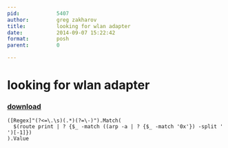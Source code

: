 ```yaml
---
pid:            5407
author:         greg zakharov
title:          looking for wlan adapter
date:           2014-09-07 15:22:42
format:         posh
parent:         0

---
```


# looking for wlan adapter

### [download](Scripts\5407.ps1)



```posh
([Regex]"(?<=\.\s)(.*)(?=\-)").Match(
  $(route print | ? {$_ -match ((arp -a | ? {$_ -match '0x'}) -split ' ')[-1]})
).Value
```
